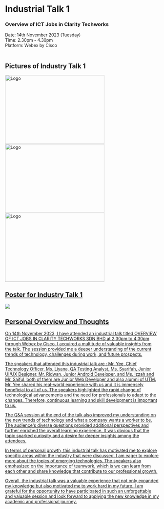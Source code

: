 # Industrial Talk 1 

<h3>Overview of ICT Jobs in Clarity Techworks</h3> 
Date: 14th November 2023 (Tuesday)</br>
Time: 2.30pm - 4.30pm</br>
Platform: Webex by Cisco</br>

<br />
<h2> Pictures of Industry Talk 1</h2>
  <a href="image of industrytalkpic1">
     <img src="https://github.com/xinydd/IndustrialTalk/assets/147911566/a994fd5d-93cd-4831-9766-8dfd79441f56"alt="Logo" width="325" height="225">
     <img src="https://github.com/xinydd/IndustrialTalk/assets/147911566/18fd898b-cc31-4790-bc07-4fd35e269e24"alt="Logo" width="325" height="225">
     <img src="https://github.com/xinydd/IndustrialTalk/assets/147911566/0a4c4cae-39b7-4e0d-b6e4-f0b330c357a9"alt="Logo" width="325" height="225">
<h2>Poster for Industry Talk 1</h2>
 <img src="https://github.com/xinydd/IndustrialTalk/assets/147911566/720a74bd-4f6a-4693-a592-31f9ae12dbe6">
<h2>Personal Overview and Thoughts</h2>
    
  On 14th November 2023, I have attended an industrial talk titled OVERVIEW OF ICT JOBS IN CLARITY TECHWORKS SDN BHD at 2:30pm to 4:30pm through Webex by Cisco. I acquired a multitude of valuable insights from the talk. The session provided me a deeper understanding of the current trends of technology, challenges during work, and future prospects.

The speakers that attended this industrial talk are : Mr. Yee, Chief Technology Officer, Ms. Liyana, QA Testing Analyst, Ms. Syarifah, Junior UI/UX Designer, Mr. Ridwan, Junior Android Developer, and Ms. Izzah and Mr. Saiful, both of them are Junior Web Developer and also alumni of UTM. Mr. Yee shared his real-world experience with us and it is immensely beneficial to all of us. The speakers highlighted the rapid change of technological advancements and the need for professionals to adapt to the changes. Therefore, continuous learning and skill development is important to us.

The Q&A session at the end of the talk also improved my understanding on the new trends of technology and what a company wants a worker to be. The audience's diverse questions provided additional perspectives and further enriched the overall learning experience. It was obvious that the topic sparked curiosity and a desire for deeper insights among the attendees.

In terms of personal growth, this industrial talk has motivated me to explore specific areas within the industry that were discussed. I am eager to explore more about the topics of emerging technologies. The speakers also emphasized on the importance of teamwork, which is we can learn from each other and share knowledge that contribute to our professional growth.

Overall, the industrial talk was a valuable experience that not only expanded my knowledge but also motivated me to work hard in my future. I am grateful for the opportunity to have participated in such an unforgettable and valuable session and look forward to applying the new knowledge in my academic and professional journey.
